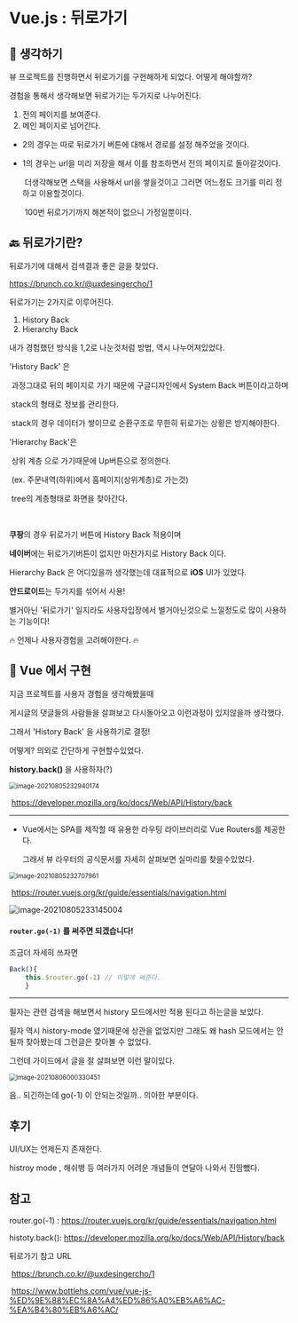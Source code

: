 # Vue.js : 뒤로가기



## :thinking: 생각하기

뷰 프로젝트를 진행하면서  뒤로가기를 구현해하게 되었다. 어떻게 해야할까?

경험을 통해서 생각해보면 뒤로가기는 두가지로 나누어진다.



1. 전의 페이지를 보여준다.
2. 메인 페이지로 넘어간다.



- 2의 경우는 따로 뒤로가기 버튼에 대해서 경로를 설정 해주었을 것이다.

- 1의 경우는 url을 미리 저장을 해서 이를 참조하면서 전의 페이지로 돌아갈것이다. 

  ​	더생각해보면 스택을 사용해서 url을 쌓을것이고 그러면 어느정도 크기를 미리 정하고 이용할것이다.

  ​	100번 뒤로가기까지 해본적이 없으니 가정일뿐이다.

   



## :back: 뒤로가기란? 

뒤로가기에 대해서 검색결과 좋은 글을 찾았다.

https://brunch.co.kr/@uxdesingercho/1

뒤로가기는 2가지로 이루어진다.

1. History Back
2. Hierarchy Back

내가 경험했던 방식을 1,2로 나눈것처럼 방법, 역시 나누어져있었다.



'History Back' 은

​	과정그대로 뒤의 페이지로 가기 때문에 구글디자인에서 System Back 버튼이라고하며

​	stack의 형태로 정보를 관리한다. 

​	stack의 경우 데이터가 쌓이므로 순환구조로 무한히 뒤로가는 상황은 방지해야한다.



'Hierarchy Back'은 

​	상위 계층 으로 가기때문에  Up버튼으로 정의한다. 

​	(ex. 주문내역(하위)에서 홈페이지(상위계층)로 가는것)

​	tree의 계층형태로 화면을 찾아간다.

​	

**쿠팡**의 경우 뒤로가기 버튼에 History Back 적용이며 

**네이버**에는 뒤로가기버튼이 없지만 마찬가지로 History Back 이다.

Hierarchy Back 은 어디있을까 생각했는데  대표적으로 **iOS** UI가 있었다.

**안드로이드**는 두가지를 섞어서 사용! 



별거아닌 '뒤로가기' 일지라도 사용자입장에서 별거아닌것으로 느낄정도로 많이 사용하는 기능이다!

:fire: 언제나  사용자경험을 고려해야한다. :fire:





## :bookmark_tabs: Vue 에서 구현

지금 프로젝트를 사용자 경험을 생각해봤을때 

게시글의 댓글들의 사람들을 살펴보고 다시돌아오고 이런과정이 있지않을까 생각했다.

그래서 'History Back' 을 사용하기로 결정!



어떻게? 의외로 간단하게 구현할수있었다.



**history.back()** 을 사용하자(?)

<img src="C:\Users\multicampus\AppData\Roaming\Typora\typora-user-images\image-20210805232940174.png" alt="image-20210805232940174" style="zoom: 80%;" />

​								https://developer.mozilla.org/ko/docs/Web/API/History/back

--------



- Vue에서는 SPA를 제작할 때 유용한 라우팅 라이브러리로 Vue Routers를 제공한다.

  그래서 뷰 라우터의 공식문서를 자세히 살펴보면 실마리를 찾을수있었다.

  

<img src="C:\Users\multicampus\AppData\Roaming\Typora\typora-user-images\image-20210805232707961.png" alt="image-20210805232707961" style="zoom: 80%;" />

​							https://router.vuejs.org/kr/guide/essentials/navigation.html



![image-20210805233145004](C:\Users\multicampus\AppData\Roaming\Typora\typora-user-images\image-20210805233145004.png)



#### 					       								```router.go(-1)``` 를 써주면 되겠습니다!



조금더 자세히 쓰자면

```javascript
Back(){
	this.$router.go(-1) // 이렇게 써준다.
	}
```



------------

필자는 관련 검색을 해보면서 history 모드에서만 적용 된다고 하는글을 보았다. 

필자 역시 history-mode 였기때문에  상관을 없었지만 그래도 왜 hash 모드에서는 안될까 찾아봤는데 그런글은 찾아볼 수 없었다. 

그런데 가이드에서 글을 잘 살펴보면 이런 말이있다.

<img src="C:\Users\multicampus\AppData\Roaming\Typora\typora-user-images\image-20210806000330451.png" alt="image-20210806000330451" style="zoom:80%;" />

음.. 되긴하는데 go(-1) 이 안되는것일까.. 의아한 부분이다.



## 후기

UI/UX는 언제든지 존재한다.

histroy mode , 해쉬뱅 등 여러가지 어려운 개념들이 연달아 나와서 진땀뺐다.



## 참고

router.go(-1) : https://router.vuejs.org/kr/guide/essentials/navigation.html

histoty.back(): https://developer.mozilla.org/ko/docs/Web/API/History/back

뒤로가기 참고 URL

​	https://brunch.co.kr/@uxdesingercho/1

​	https://www.bottlehs.com/vue/vue-js-%ED%9E%88%EC%8A%A4%ED%86%A0%EB%A6%AC-%EA%B4%80%EB%A6%AC/